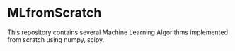 # MLfromScratch
This repository contains several Machine Learning Algorithms implemented from scratch using numpy, scipy.
